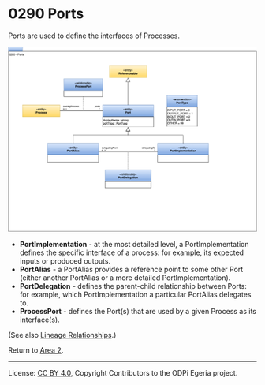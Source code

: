 <!-- SPDX-License-Identifier: CC-BY-4.0 -->
<!-- Copyright Contributors to the ODPi Egeria project. -->

# 0290 Ports

Ports are used to define the interfaces of Processes.

![UML](0290-Ports.png#pagewidth)

- **PortImplementation** - at the most detailed level, a PortImplementation defines the specific
    interface of a process: for example, its expected inputs or produced outputs.
- **PortAlias** - a PortAlias provides a reference point to some other Port (either another PortAlias
    or a more detailed PortImplementation).
- **PortDelegation** - defines the parent-child relationship between Ports: for example, which PortImplementation
    a particular PortAlias delegates to.
- **ProcessPort** - defines the Port(s) that are used by a given Process as its interface(s).

(See also [Lineage Relationships](0298-Lineage-Relationships.md).)

Return to [Area 2](Area-2-models.md).

----
License: [CC BY 4.0](https://creativecommons.org/licenses/by/4.0/),
Copyright Contributors to the ODPi Egeria project.